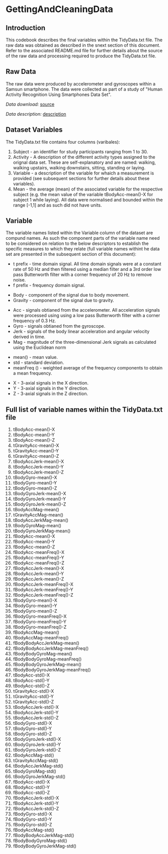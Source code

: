 GettingAndCleaningData
======================

Introduction
------------
This codebook describes the final variables within the TidyData.txt file. The raw data was obtained as described in the snext section of this document. Refer to the associated README.md file for further details about the source of the raw data and processing required to produce the TidyData.txt file.

Raw Data
--------
The raw data were produced by accelerometer and gyroscopes within a Samsun smartphone. The data were collected as part of a study of "Human Activity Recognition Using Smartphones Data Set". 

*Data download:*
[source](https://d396qusza40orc.cloudfront.net/getdata%2Fprojectfiles%2FUCI%20HAR%20Dataset.zip) 

*Data description:*
[description](http://archive.ics.uci.edu/ml/datasets/Human+Activity+Recognition+Using+Smartphones)


Dataset Variables
-----------------
The TidyData.txt file contains four columns (varibales):

1. Subject - an identifier for study participants ranging from 1 to 30.
2. Activity - A description of the different activity types assigned to the orignal data set. These are self-explanatory and are named: walking, walking upstairs, walking downstairs, sitting, standing or laying.
3. Variable - a description of the variable for whaich a measurement is provided (see subsequent sections for further details about these variables).
4. Mean - the average (mean) of the associated variable for the respective subject (e.g. the mean value of the variable tBodyAcc-mean()-X for subject 1 while laying). All data were normalised and bounded within the range [-1,1] and as such did not have units.


Variable
--------
The variable names listed within the Variable column of the dataset are compund names. As such the component parts of the variable name need to be considered on relation to the below descriptors to establish the specific measures to which they relate (full variable names withint he data set are presented in the subsequent section of this document): 

>
* t prefix - time domain signal. All time domain signals were at a constant rate of 50 Hz and then filtered using a median filter and a 3rd order low pass Butterworth filter with a corner frequency of 20 Hz to remove noise. 
* f prefix - frequency domain signal.
>
* Body - component of the signal due to body movement.
* Gravity - component of the signal due to gravity.
>
* Acc - signals obtianed from the accelerometer. All acceleration signals were processed using using a low pass Butterworth filter with a corner frequency of 0.3 Hz. 
* Gyro - signals obtianed from the gyroscope.
* Jerk - signals of the body linear acceleration and angular velocity derived in time.
* Mag - magnitude of the three-dimensional Jerk signals as calculated using the Euclidean norm 
>
* mean() - mean value.
* std - standard deviation.
* meanFreq () - weighted average of the frequency components to obtain a mean frequency.
>
* X - 3-axial signals in the X direction. 
* Y - 3-axial signals in the Y direction. 
* Z - 3-axial signals in the Z direction. 



Full list of variable names within the TidyData.txt file
--------------------------------------------------------
1.  tBodyAcc-mean()-X
2.  tBodyAcc-mean()-Y
3.  tBodyAcc-mean()-Z
4.  tGravityAcc-mean()-X
5.  tGravityAcc-mean()-Y
6.  tGravityAcc-mean()-Z
7.  tBodyAccJerk-mean()-X
8.  tBodyAccJerk-mean()-Y
9.  tBodyAccJerk-mean()-Z
10. tBodyGyro-mean()-X
11. tBodyGyro-mean()-Y
12. tBodyGyro-mean()-Z
13. tBodyGyroJerk-mean()-X
14. tBodyGyroJerk-mean()-Y
15. tBodyGyroJerk-mean()-Z
16. tBodyAccMag-mean()
17. tGravityAccMag-mean()
18. tBodyAccJerkMag-mean()
19. tBodyGyroMag-mean()
20. tBodyGyroJerkMag-mean()
21. fBodyAcc-mean()-X
22. fBodyAcc-mean()-Y
23. fBodyAcc-mean()-Z
24. fBodyAcc-meanFreq()-X
25. fBodyAcc-meanFreq()-Y
26. fBodyAcc-meanFreq()-Z
27. fBodyAccJerk-mean()-X
28. fBodyAccJerk-mean()-Y
29. fBodyAccJerk-mean()-Z
30. fBodyAccJerk-meanFreq()-X
31. fBodyAccJerk-meanFreq()-Y
32. fBodyAccJerk-meanFreq()-Z
33. fBodyGyro-mean()-X
34. fBodyGyro-mean()-Y
35. fBodyGyro-mean()-Z
36. fBodyGyro-meanFreq()-X
37. fBodyGyro-meanFreq()-Y
38. fBodyGyro-meanFreq()-Z
39. fBodyAccMag-mean()
40. fBodyAccMag-meanFreq()
41. fBodyBodyAccJerkMag-mean()
42. fBodyBodyAccJerkMag-meanFreq()
43. fBodyBodyGyroMag-mean()
44. fBodyBodyGyroMag-meanFreq()
45. fBodyBodyGyroJerkMag-mean()
46. fBodyBodyGyroJerkMag-meanFreq()
47. tBodyAcc-std()-X
48. tBodyAcc-std()-Y
49. tBodyAcc-std()-Z
50. tGravityAcc-std()-X
51. tGravityAcc-std()-Y
52. tGravityAcc-std()-Z
53. tBodyAccJerk-std()-X
54. tBodyAccJerk-std()-Y
55. tBodyAccJerk-std()-Z
56. tBodyGyro-std()-X
57. tBodyGyro-std()-Y
58. tBodyGyro-std()-Z
59. tBodyGyroJerk-std()-X
60. tBodyGyroJerk-std()-Y
61. tBodyGyroJerk-std()-Z
62. tBodyAccMag-std()
63. tGravityAccMag-std()
64. tBodyAccJerkMag-std()
65. tBodyGyroMag-std()
66. tBodyGyroJerkMag-std()
67. fBodyAcc-std()-X
68. fBodyAcc-std()-Y
69. fBodyAcc-std()-Z
70. fBodyAccJerk-std()-X
71. fBodyAccJerk-std()-Y
72. fBodyAccJerk-std()-Z
73. fBodyGyro-std()-X
74. fBodyGyro-std()-Y
75. fBodyGyro-std()-Z
76. fBodyAccMag-std()
77. fBodyBodyAccJerkMag-std()
78. fBodyBodyGyroMag-std()
79. fBodyBodyGyroJerkMag-std()





